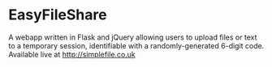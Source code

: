 # EasyFileShare

A webapp written in Flask and jQuery allowing users to upload files or text to a temporary session, identifiable with a randomly-generated 6-digit code. Available live at http://simplefile.co.uk
